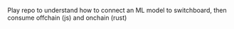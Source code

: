 Play repo to understand how to connect an ML model to switchboard, then consume
offchain (js) and onchain (rust)
